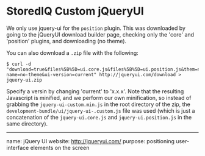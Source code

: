 # StoredIQ Custom jQueryUI

We only use jquery-ui for the `position` plugin.  This was downloaded by going
to the jQueryUI download builder page, checking only the 'core' and 'position'
plugins, and downloading (no theme).

You can also download a `.zip` file with the following:

	$ curl -d "download=true&files%5B%5D=ui.core.js&files%5B%5D=ui.position.js&them=none&scope=&t-name=no-theme&ui-version=current" http://jqueryui.com/download > jquery-ui.zip

Specify a versin by changing 'current' to 'x.x.x'.  Note that the resulting
Javascript is minified, and we perform our own minification, so instead of
grabbing the `jquery-ui-custom.min.js` in the root directory of the zip, the
`development-bundle/ui/jquery-ui-.custom.js` file was used (which is just a
concatenation of the `jquery-ui.core.js` and `jquery-ui.position.js` in the
same directory).


---
name: jQuery UI
website: http://jqueryui.com/
purpose: positioning user-interface elements on the screen

